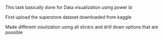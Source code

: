 This task basically done for Data visualization using power bi 

First upload the superstore dataset downloaded from kaggle 

Made different visulization using all slicers and drill down options that are possible 
